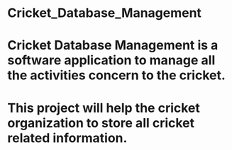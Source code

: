 # Cricket_Database_Management
# Cricket Database Management is a software application to manage all the activities concern to the cricket.
# This project will help the cricket organization to store all cricket related information.
